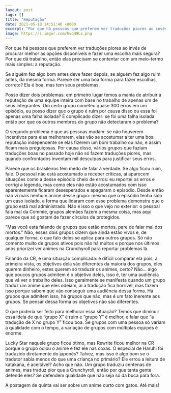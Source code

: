 ```yaml
---
layout: post
tags: []
title: "Reputação"
date: 2021-05-18 14:51:40 +0000
excerpt: "Por que há pessoas que preferem ver traduções piores ao invés de procurar melhor as opções..."
image: https://i.imgur.com/hvqH9Lx.png
---
```


Por que há pessoas que preferem ver traduções piores ao invés de procurar melhor as opções disponíveis e fazer uma escolha mais segura? Por que dá trabalho, então elas precisam se contentar com um meio-termo mais simples: a reputação.

Se alguém fez algo bom antes deve fazer depois, se alguém fez algo ruim antes, da mesma forma. Parece ser uma boa forma para fazer escolhas, correto? Ela é boa, mas tem seus problemas.

Posso dizer dois problemas: em primeiro lugar temos a mania de atribuir a reputação de uma equipe inteira com base no trabalho de apenas um de seus integrantes. Um certo grupo cometeu quase 300 erros em um episódio, eu posso dizer que o grupo é ruim por causa disso ou essa foi apenas uma falha isolada? É complicado dizer: se foi uma falha isolada então por que os outros membros do grupo não detectaram o problema?

O segundo problema é que as pessoas mudam: se não houverem incentivos para elas melhorarem, elas vão se acostumar a ter uma boa reputação independente se elas fizerem um bom trabalho ou não, e assim ficam mais preguiçosas. Por causa disso, vários grupos que faziam traduções boas no passado hoje não só fazem traduções piores, mas quando confrontados inventam mil desculpas para justificar seus erros.

Parece que os brasileiros têm medo de falar a verdade. Se algo ficou ruim, fale. O pessoal não está acostumado a receber críticas, aí aparecem situações como a desse episódio cheio de erros: eu reportei os erros e corrigi a legenda, mas como eles não estão acostumados com isso aparentemente ficaram desesperados e apagaram o episódio. Desde então não vi mais nenhum anime desse grupo: mesmo que o episódio tenha sido um caso isolado, a forma que lidaram com esse problema demonstra que o grupo está mal administrado. Não é isso o que vejo no exterior: o pessoal fala mal da Commie, grupos alemães fazem a mesma coisa, mas aqui parece que só gostam de fazer círculos de protegidos.

"Mas você está falando de grupos que estão mortos, pare de falar mal dos mortos." Não, esses dois grupos dizem que ainda estão vivos e, de qualquer forma, o que falo deles se aplica para outros grupos. Só não comento muito de grupos ativos pois não há muitos e porque nos últimos anos priorizei ver animes na Crunchyroll para reportar problemas lá.

Falando da CR, é uma situação complicada: é difícil comparar ela pois, à primeira vista, os objetivos dela são diferentes da maioria dos grupos, eles querem dinheiro, estes querem só traduzir os animes, certo? Não… algo que poucos grupos admitem é o objetivo deles, isso é, ter uma audiência que vá ver o trabalho deles. Isso geralmente se manifesta quando um grupo traduz um anime que eles odeiam, aí a tradução fica horrível, mas fazem isso porque sabem que vão conseguir uma audiência dessa forma. Há grupos que admitem isso, há grupos que não, mas é um fato inerente aos grupos. Se pensar dessa forma os objetivos não são diferentes.

O que poderia ser feito para melhorar essa situação? Temos que diminuir essa ideia de que “grupo X” é ruim e “grupo Y” é melhor, e falar que “a tradução de X no grupo Y” ficou boa. Se grupos com uma pessoa só variam a qualidade com o tempo, a variação de grupos com múltiplas equipes é enorme.

Lucky Star naquele grupo ficou ótimo, mas Rewrite ficou melhor na CR porque o grupo odiou o anime e fez ele nas coxas. O especial de Haruhi foi traduzido diretamente do japonês? Talvez, mas isso é algo bom se o tradutor sabia menos do que uma criança no primário? Ele errou a leitura de katakana, é aceitável? Acho que não. Um grupo traduziu centenas de animes, mas traduz pior que a Crunchyroll, então por que tanta gente defende eles? Se defendem qualidade que não seja só da boca para fora.

A postagem de quinta vai ser sobre um anime curto com gatos. Até mais!